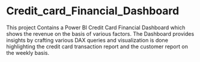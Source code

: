 # Credit_card_Financial_Dashboard
This project Contains a Power BI Credit Card Financial Dashboard which shows the revenue on the basis of various factors. The Dashboard provides insights by crafting various DAX queries and visualization is done highlighting the credit card transaction report and the customer report on the weekly basis.
